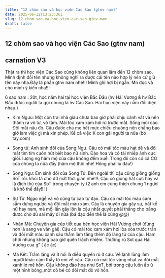 ```yaml
---
title: "12 chòm sao và học viện Các Sao (gtnv nam)"
date: 2025-06-12T13:25:36Z
slug: 12-chom-sao-va-hoc-vien-cac-sao-gtnv-nam
draft: false
---
```


## 12 chòm sao và học viện Các Sao (gtnv nam)

## carnation V3

Thật ra thì học viện Các Sao cũng không liên quan lắm đến 12 chòm sao. Mình định đổi tên nhưng không nghĩ ra được cái tên nào hợp lý nên cứ giữ tên này nha.Đây là phần gtnv nam nhé!!! Mình ghi hơi bị ngắn. Mn đọc và cho mình ý kiến nha!!!
 
6 sao nam : 20t, học năm hai tại học viện Bắc Đẩu (hv Hải Vương & hv Bắc Đẩu được người ta gọi chung là hv Các Sao. Hai học viện này nằm đối diện nhau.) 
- Kim Ngưu:
Một con trai nhà giàu chưa bao giờ phải chịu cảnh vất vả nên thành ra vô tư, vô tâm. Mái tóc xam xám hơi rủ trước mắt. Sống mũi cao. Đôi mắt nâu đỏ. Cậu được cha mẹ hết mực chiều chuộng nên chẳng bao giờ làm việc gì mà xin phép. Kể cả việc K con gái người ta nữa (bó tay.com)
 
 
- Song tử:
Anh sinh đôi của Song Ngư. Cậu có mái tóc màu hạt dẻ và đôi mắt tim tím cuốn hút biết bao nữ sinh. Đào hoa và có tài nhiếp ảnh cực giỏi. lượng ng hâm mộ của cậu không đếm xuể. Trong đó còn có cả CG của chúng ta nữa đấy (hâm mộ thôi nhé! Hông phải iu đâu!) 
 
 
- Song Ngư:
Em sinh đôi của Song Tử. Bên ngoài thì cậu cũng giông giống SoT rồi. khỏi tả cho đỡ mất thời gian nhé!!!. Cậu có giọng hát cực hay và là địch thủ của SoT trong chuyện ty (2 anh em cùng thích chung 1 người là khổ thế đấy!!! )
 
 
- Sư Tử:
Ngạo ngễ và vô cùng tự cao tự đạo. Cậu có mái tóc màu cam sẫm dựng ngược và đôi mắt màu xám. Cậu là chuyên gia gây sự, bất kể nữ hay nam, mà mỗi lần gây lộn là cậu nhất quyết phải thắng cho bằng được cho dù sai mấy đi nữa (bá đạo đến thế là cùng @@)
 
 
- Nhân Mã:
Chuyên gia cúp tiết qua bên học viện Hải Vương chơi (đúng hơn là sang ve vãn gái). Cậu có mái tóc xam xám hơi lòa xòa trước trán và đôi mắt màu xanh sâu thẳm làm tăng thêm độ lãng tử của cậu. Ham chơi nhưng không bao giờ quên trách nhiệm. Thường rủ Sot qua Hải Vương cua g” ( ặc ặc)
 
 
- Ma Kết:
Trầm lặng và ít nói là điều quyến rũ ở cậu. Vẻ lạnh lùng làm người khác cảm thấy tò mò về cậu. Cậu có mái tóc vàng nhạt và đôi mắt xanh lơ mê hồn. Cậu không đào hoa như SoT, bởi trong cậu luôn ấp ủ một hình bóng_một cô bé có đôi mắt đỏ vô hồn.